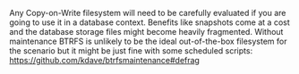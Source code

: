 Any Copy-on-Write filesystem will need to be carefully evaluated if you are going to use it in a database context. Benefits like snapshots come at a cost and the database storage files might become heavily fragmented. Without maintenance BTRFS is unlikely to be the ideal out-of-the-box filesystem for the scenario but it might be just fine with some scheduled scripts: https://github.com/kdave/btrfsmaintenance#defrag
